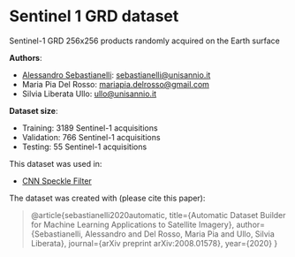 # Sentinel 1 GRD dataset
Sentinel-1 GRD 256x256 products randomly acquired on the Earth surface

**Authors**: 
- [Alessandro Sebastianelli](https://sebbyraft.github.io): sebastianelli@unisannio.it
- Maria Pia Del Rosso: mariapia.delrosso@gmail.com
- Silvia Liberata Ullo: ullo@unisannio.it

**Dataset size**:
- Training: 3189 Sentinel-1 acquisitions
- Validation: 766 Sentinel-1 acquisitions
- Testing: 55 Sentinel-1 acquisitions

This dataset was used in:
- [CNN Speckle Filter](https://github.com/Sebbyraft/CNNSpeckleFilter)

The dataset was created with (please cite this paper):

> @article{sebastianelli2020automatic,
>   title={Automatic Dataset Builder for Machine Learning Applications to Satellite Imagery},
>    author={Sebastianelli, Alessandro and Del Rosso, Maria Pia and Ullo, Silvia Liberata},
>    journal={arXiv preprint arXiv:2008.01578},
>    year={2020}
> }
